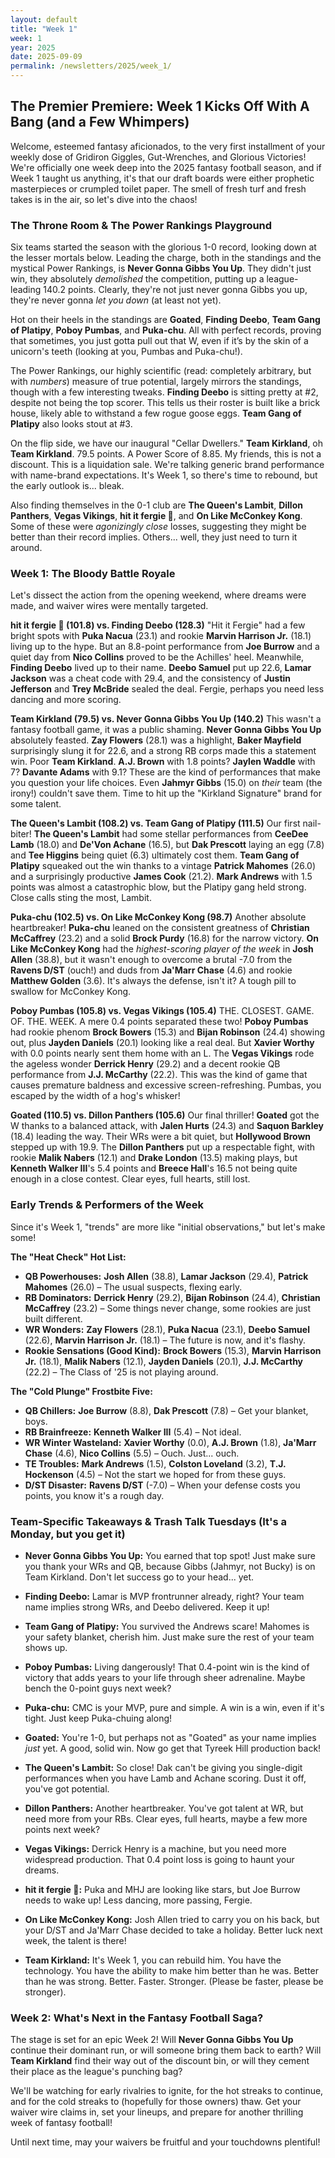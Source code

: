 ```yaml
---
layout: default
title: "Week 1"
week: 1
year: 2025
date: 2025-09-09
permalink: /newsletters/2025/week_1/
---
```


## The Premier Premiere: Week 1 Kicks Off With A Bang (and a Few Whimpers)

Welcome, esteemed fantasy aficionados, to the very first installment of your weekly dose of Gridiron Giggles, Gut-Wrenches, and Glorious Victories! We're officially one week deep into the 2025 fantasy football season, and if Week 1 taught us anything, it's that our draft boards were either prophetic masterpieces or crumpled toilet paper. The smell of fresh turf and fresh takes is in the air, so let's dive into the chaos!

### The Throne Room & The Power Rankings Playground

Six teams started the season with the glorious 1-0 record, looking down at the lesser mortals below. Leading the charge, both in the standings and the mystical Power Rankings, is **Never Gonna Gibbs You Up**. They didn't just win, they absolutely *demolished* the competition, putting up a league-leading 140.2 points. Clearly, they're not just never gonna Gibbs you up, they're never gonna *let you down* (at least not yet).

Hot on their heels in the standings are **Goated**, **Finding Deebo**, **Team Gang of Platipy**, **Poboy Pumbas**, and **Puka-chu**. All with perfect records, proving that sometimes, you just gotta pull out that W, even if it’s by the skin of a unicorn's teeth (looking at you, Pumbas and Puka-chu!).

The Power Rankings, our highly scientific (read: completely arbitrary, but with *numbers*) measure of true potential, largely mirrors the standings, though with a few interesting tweaks. **Finding Deebo** is sitting pretty at #2, despite not being the top scorer. This tells us their roster is built like a brick house, likely able to withstand a few rogue goose eggs. **Team Gang of Platipy** also looks stout at #3.

On the flip side, we have our inaugural "Cellar Dwellers." **Team Kirkland**, oh **Team Kirkland**. 79.5 points. A Power Score of 8.85. My friends, this is not a discount. This is a liquidation sale. We're talking generic brand performance with name-brand expectations. It's Week 1, so there's time to rebound, but the early outlook is... bleak.

Also finding themselves in the 0-1 club are **The Queen's Lambit**, **Dillon Panthers**, **Vegas Vikings**, **hit it fergie 🕺**, and **On Like McConkey Kong**. Some of these were *agonizingly close* losses, suggesting they might be better than their record implies. Others... well, they just need to turn it around.

### Week 1: The Bloody Battle Royale

Let's dissect the action from the opening weekend, where dreams were made, and waiver wires were mentally targeted.

**hit it fergie 🕺 (101.8) vs. Finding Deebo (128.3)**
"Hit it Fergie" had a few bright spots with **Puka Nacua** (23.1) and rookie **Marvin Harrison Jr.** (18.1) living up to the hype. But an 8.8-point performance from **Joe Burrow** and a quiet day from **Nico Collins** proved to be the Achilles' heel. Meanwhile, **Finding Deebo** lived up to their name. **Deebo Samuel** put up 22.6, **Lamar Jackson** was a cheat code with 29.4, and the consistency of **Justin Jefferson** and **Trey McBride** sealed the deal. Fergie, perhaps you need less dancing and more scoring.

**Team Kirkland (79.5) vs. Never Gonna Gibbs You Up (140.2)**
This wasn't a fantasy football game, it was a public shaming. **Never Gonna Gibbs You Up** absolutely feasted. **Zay Flowers** (28.1) was a highlight, **Baker Mayfield** surprisingly slung it for 22.6, and a strong RB corps made this a statement win. Poor **Team Kirkland**. **A.J. Brown** with 1.8 points? **Jaylen Waddle** with 7? **Davante Adams** with 9.1? These are the kind of performances that make you question your life choices. Even **Jahmyr Gibbs** (15.0) on *their* team (the irony!) couldn't save them. Time to hit up the "Kirkland Signature" brand for some talent.

**The Queen's Lambit (108.2) vs. Team Gang of Platipy (111.5)**
Our first nail-biter! **The Queen's Lambit** had some stellar performances from **CeeDee Lamb** (18.0) and **De'Von Achane** (16.5), but **Dak Prescott** laying an egg (7.8) and **Tee Higgins** being quiet (6.3) ultimately cost them. **Team Gang of Platipy** squeaked out the win thanks to a vintage **Patrick Mahomes** (26.0) and a surprisingly productive **James Cook** (21.2). **Mark Andrews** with 1.5 points was almost a catastrophic blow, but the Platipy gang held strong. Close calls sting the most, Lambit.

**Puka-chu (102.5) vs. On Like McConkey Kong (98.7)**
Another absolute heartbreaker! **Puka-chu** leaned on the consistent greatness of **Christian McCaffrey** (23.2) and a solid **Brock Purdy** (16.8) for the narrow victory. **On Like McConkey Kong** had the *highest-scoring player of the week* in **Josh Allen** (38.8), but it wasn't enough to overcome a brutal -7.0 from the **Ravens D/ST** (ouch!) and duds from **Ja'Marr Chase** (4.6) and rookie **Matthew Golden** (3.6). It's always the defense, isn't it? A tough pill to swallow for McConkey Kong.

**Poboy Pumbas (105.8) vs. Vegas Vikings (105.4)**
THE. CLOSEST. GAME. OF. THE. WEEK. A mere 0.4 points separated these two! **Poboy Pumbas** had rookie phenom **Brock Bowers** (15.3) and **Bijan Robinson** (24.4) showing out, plus **Jayden Daniels** (20.1) looking like a real deal. But **Xavier Worthy** with 0.0 points nearly sent them home with an L. The **Vegas Vikings** rode the ageless wonder **Derrick Henry** (29.2) and a decent rookie QB performance from **J.J. McCarthy** (22.2). This was the kind of game that causes premature baldness and excessive screen-refreshing. Pumbas, you escaped by the width of a hog's whisker!

**Goated (110.5) vs. Dillon Panthers (105.6)**
Our final thriller! **Goated** got the W thanks to a balanced attack, with **Jalen Hurts** (24.3) and **Saquon Barkley** (18.4) leading the way. Their WRs were a bit quiet, but **Hollywood Brown** stepped up with 19.9. The **Dillon Panthers** put up a respectable fight, with rookie **Malik Nabers** (12.1) and **Drake London** (13.5) making plays, but **Kenneth Walker III**'s 5.4 points and **Breece Hall**'s 16.5 not being quite enough in a close contest. Clear eyes, full hearts, still lost.

### Early Trends & Performers of the Week

Since it's Week 1, "trends" are more like "initial observations," but let's make some!

**The "Heat Check" Hot List:**
*   **QB Powerhouses:** **Josh Allen** (38.8), **Lamar Jackson** (29.4), **Patrick Mahomes** (26.0) – The usual suspects, flexing early.
*   **RB Dominators:** **Derrick Henry** (29.2), **Bijan Robinson** (24.4), **Christian McCaffrey** (23.2) – Some things never change, some rookies are just built different.
*   **WR Wonders:** **Zay Flowers** (28.1), **Puka Nacua** (23.1), **Deebo Samuel** (22.6), **Marvin Harrison Jr.** (18.1) – The future is now, and it's flashy.
*   **Rookie Sensations (Good Kind):** **Brock Bowers** (15.3), **Marvin Harrison Jr.** (18.1), **Malik Nabers** (12.1), **Jayden Daniels** (20.1), **J.J. McCarthy** (22.2) – The Class of '25 is not playing around.

**The "Cold Plunge" Frostbite Five:**
*   **QB Chillers:** **Joe Burrow** (8.8), **Dak Prescott** (7.8) – Get your blanket, boys.
*   **RB Brainfreeze:** **Kenneth Walker III** (5.4) – Not ideal.
*   **WR Winter Wasteland:** **Xavier Worthy** (0.0), **A.J. Brown** (1.8), **Ja'Marr Chase** (4.6), **Nico Collins** (5.5) – Ouch. Just... ouch.
*   **TE Troubles:** **Mark Andrews** (1.5), **Colston Loveland** (3.2), **T.J. Hockenson** (4.5) – Not the start we hoped for from these guys.
*   **D/ST Disaster:** **Ravens D/ST** (-7.0) – When your defense costs you points, you know it's a rough day.

### Team-Specific Takeaways & Trash Talk Tuesdays (It's a Monday, but you get it)

*   **Never Gonna Gibbs You Up:** You earned that top spot! Just make sure you thank your WRs and QB, because Gibbs (Jahmyr, not Bucky) is on Team Kirkland. Don't let success go to your head... yet.
*   **Finding Deebo:** Lamar is MVP frontrunner already, right? Your team name implies strong WRs, and Deebo delivered. Keep it up!
*   **Team Gang of Platipy:** You survived the Andrews scare! Mahomes is your safety blanket, cherish him. Just make sure the rest of your team shows up.
*   **Poboy Pumbas:** Living dangerously! That 0.4-point win is the kind of victory that adds years to your life through sheer adrenaline. Maybe bench the 0-point guys next week?
*   **Puka-chu:** CMC is your MVP, pure and simple. A win is a win, even if it's tight. Just keep Puka-chuing along!
*   **Goated:** You're 1-0, but perhaps not as "Goated" as your name implies *just* yet. A good, solid win. Now go get that Tyreek Hill production back!

*   **The Queen's Lambit:** So close! Dak can't be giving you single-digit performances when you have Lamb and Achane scoring. Dust it off, you've got potential.
*   **Dillon Panthers:** Another heartbreaker. You've got talent at WR, but need more from your RBs. Clear eyes, full hearts, maybe a few more points next week?
*   **Vegas Vikings:** Derrick Henry is a machine, but you need more widespread production. That 0.4 point loss is going to haunt your dreams.
*   **hit it fergie 🕺:** Puka and MHJ are looking like stars, but Joe Burrow needs to wake up! Less dancing, more passing, Fergie.
*   **On Like McConkey Kong:** Josh Allen tried to carry you on his back, but your D/ST and Ja'Marr Chase decided to take a holiday. Better luck next week, the talent is there!
*   **Team Kirkland:** It's Week 1, you can rebuild him. You have the technology. You have the ability to make him better than he was. Better than he was strong. Better. Faster. Stronger. (Please be faster, please be stronger).

### Week 2: What's Next in the Fantasy Football Saga?

The stage is set for an epic Week 2! Will **Never Gonna Gibbs You Up** continue their dominant run, or will someone bring them back to earth? Will **Team Kirkland** find their way out of the discount bin, or will they cement their place as the league's punching bag?

We'll be watching for early rivalries to ignite, for the hot streaks to continue, and for the cold streaks to (hopefully for those owners) thaw. Get your waiver wire claims in, set your lineups, and prepare for another thrilling week of fantasy football!

Until next time, may your waivers be fruitful and your touchdowns plentiful!